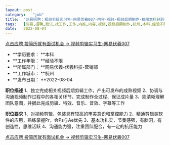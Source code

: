 ```yaml
---
layout:	post
category:	"job"
title:	"网易招聘：视频剪辑实习生-网易伏羲007-内容-视频-视频后期制作-杭州本科经验不限"
tags:	[网易,招聘,面试,找工作,工作,内推,内容,视频,视频后期制作,杭州,本科,经验不限]
date:	2022-08-04
---
```


[点击应聘 投简历就有面试机会 -> 视频剪辑实习生-网易伏羲007](http://mobile.bole.netease.com/bole/boleDetail?id=42110&employeeId=346f03c3cda5f04c&key=all)



- **学历要求： **本科
- **工作年限： **经验不限
- **所属部门： **网易伏羲-伏羲科技-营销部
- **工作城市： **杭州
- **发布日期： **2022-08-04



**职位描述**
1、独立完成相关视频后期剪辑工作，产出可发布的成熟视频
2、协调与沟通视频制作过程中的各相关环节，完成制作全过程、保证成片量
3、能清晰理解团队意图，并据此完成剪辑、特效、音乐、音效、字幕等工作



**职位要求**
1、对视频剪辑、包装具有较高的审美意识和掌控能力
2、精通剪辑类软件的应用，熟练掌握Pr，会Ps与Ae优先
3、基本功扎实，节奏感强，有脑洞，有创造性，思维活跃
4、沟通能力强，注重团队配合，有一定的抗压能力



[点击应聘 投简历就有面试机会 -> 视频剪辑实习生-网易伏羲007](http://mobile.bole.netease.com/bole/boleDetail?id=42110&employeeId=346f03c3cda5f04c&key=all)